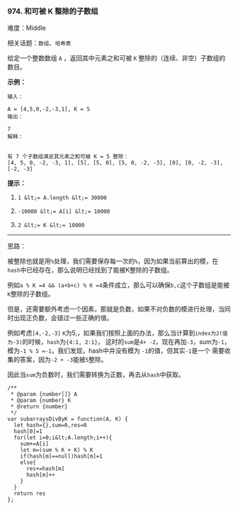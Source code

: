 ### 974. 和可被 K 整除的子数组

难度：Middle

相关话题：`数组`、`哈希表`

给定一个整数数组  `A` ，返回其中元素之和可被  `K` 整除的（连续、非空）子数组的数目。







 **示例：** 





```
输入：

A = [4,5,0,-2,-3,1], K = 5
输出：

7
解释：


有 7 个子数组满足其元素之和可被 K = 5 整除：
[4, 5, 0, -2, -3, 1], [5], [5, 0], [5, 0, -2, -3], [0], [0, -2, -3], [-2, -3]

```





 **提示：** 





1.  `1 &lt;= A.length &lt;= 30000` 

2.  `-10000 &lt;= A[i] &lt;= 10000` 

3.  `2 &lt;= K &lt;= 10000` 






-----

思路：

被整除也就是用`%`处理，我们需要保存每一次的`%`，因为如果当前算出的模，在`hash`中已经存在，那么说明已经找到了能被K整除的子数组。

例如`a % K =4 && (a+b+c) % K =4`条件成立，那么可以确保`b,c`这个子数组是能被`K`整除的子数组。

但是，还需要额外考虑一个因素，那就是负数，如果不对负数的模进行处理，当同时出现正负数，会错过一些正确的值。

例如考虑`[4,-2,-3]` `K`为5,，如果我们按照上面的办法，那么当计算到`index为2(值为-3)`的时候，`hash`为`{4:1, 2:1}`，
这时的`sum`是`4+ -2`，现在再加`-3`，sum为`-1`，模为`-1 % 5 =-1`，我们发现，hash中并没有模为 `-1`的值，但其实`-1`是一个
需要收集的答案，因为`-2 + -3`能被`5`整除。

因此当`sum`为负数时，我们需要转换为正数，再去从`hash`中获取。


```
/**
 * @param {number[]} A
 * @param {number} K
 * @return {number}
 */
var subarraysDivByK = function(A, K) {
  let hash={},sum=0,res=0
  hash[0]=1
  for(let i=0;i&lt;A.length;i++){
    sum+=A[i]
    let m=(sum % K + K) % K
    if(hash[m]==null)hash[m]=1
    else{
      res+=hash[m]
      hash[m]++   
    }
  }
  return res
};



```
